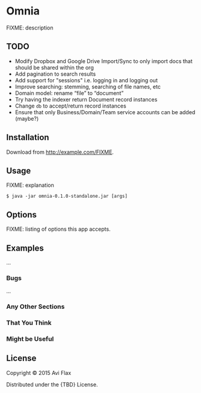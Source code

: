 # Omnia

FIXME: description

## TODO

* Modify Dropbox and Google Drive Import/Sync to only import docs that should be shared within the org
* Add pagination to search results
* Add support for "sessions" i.e. logging in and logging out
* Improve searching: stemming, searching of file names, etc
* Domain model: rename “file” to “document”
* Try having the indexer return Document record instances
* Change `db` to accept/return record instances
* Ensure that only Business/Domain/Team service accounts can be added (maybe?)

## Installation

Download from http://example.com/FIXME.

## Usage

FIXME: explanation

    $ java -jar omnia-0.1.0-standalone.jar [args]

## Options

FIXME: listing of options this app accepts.

## Examples

...

### Bugs

...

### Any Other Sections
### That You Think
### Might be Useful

## License

Copyright © 2015 Avi Flax

Distributed under the {TBD} License.
